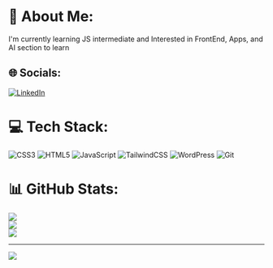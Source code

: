 # 💫 About Me:
I'm currently learning JS intermediate and Interested in FrontEnd, Apps, and AI section to learn


## 🌐 Socials:
[![LinkedIn](https://img.shields.io/badge/LinkedIn-%230077B5.svg?logo=linkedin&logoColor=white)](https://linkedin.com/in/Neginjalali) 

# 💻 Tech Stack:
![CSS3](https://img.shields.io/badge/css3-%231572B6.svg?style=for-the-badge&logo=css3&logoColor=white) ![HTML5](https://img.shields.io/badge/html5-%23E34F26.svg?style=for-the-badge&logo=html5&logoColor=white) ![JavaScript](https://img.shields.io/badge/javascript-%23323330.svg?style=for-the-badge&logo=javascript&logoColor=%23F7DF1E) ![TailwindCSS](https://img.shields.io/badge/tailwindcss-%2338B2AC.svg?style=for-the-badge&logo=tailwind-css&logoColor=white) ![WordPress](https://img.shields.io/badge/WordPress-%23117AC9.svg?style=for-the-badge&logo=WordPress&logoColor=white) ![Git](https://img.shields.io/badge/git-%23F05033.svg?style=for-the-badge&logo=git&logoColor=white)
# 📊 GitHub Stats:
![](https://github-readme-stats.vercel.app/api?username=Negin-Jalali&theme=radical&hide_border=false&include_all_commits=false&count_private=false)<br/>
![](https://github-readme-streak-stats.herokuapp.com/?user=Negin-Jalali&theme=radical&hide_border=false)<br/>
![](https://github-readme-stats.vercel.app/api/top-langs/?username=Negin-Jalali&theme=radical&hide_border=false&include_all_commits=false&count_private=false&layout=compact)

---
[![](https://visitcount.itsvg.in/api?id=Negin-Jalali&icon=2&color=0)](https://visitcount.itsvg.in)

<!-- Proudly created with GPRM ( https://gprm.itsvg.in ) -->
